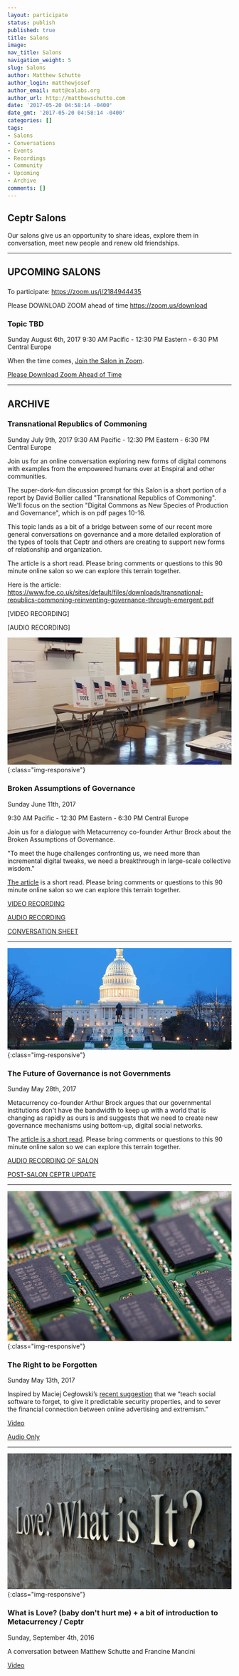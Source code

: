 ```yaml
---
layout: participate
status: publish
published: true
title: Salons
image:
nav_title: Salons
navigation_weight: 5
slug: Salons
author: Matthew Schutte
author_login: matthewjosef
author_email: matt@calabs.org
author_url: http://matthewschutte.com
date: '2017-05-20 04:58:14 -0400'
date_gmt: '2017-05-20 04:58:14 -0400'
categories: []
tags:
- Salons
- Conversations
- Events
- Recordings
- Community
- Upcoming
- Archive
comments: []
---
```


<div class="col-md-8" markdown="1">

## Ceptr Salons


<!-- toc orderedList:0 depthFrom:3 depthTo:6 -->

Our salons give us an opportunity to share ideas, explore them in conversation, meet new people and renew old friendships.  

----

## UPCOMING SALONS

### 

To participate:
https://zoom.us/j/2184944435

Please DOWNLOAD ZOOM ahead of time
https://zoom.us/download


### Topic TBD
Sunday August 6th, 2017 
9:30 AM Pacific - 12:30 PM Eastern - 6:30 PM Central Europe

[//]: # (Join us for a dialogue about ... )

[//]: # ("ENTER QUOTE HERE")

[//]: # (The article is a short read. Please bring comments or questions to this 90 minute online salon so we can explore this terrain together.)

When the time comes, [Join the Salon in Zoom](https://zoom.us/j/2184944435).

[Please Download Zoom Ahead of Time](https://zoom.us/download)

----

## ARCHIVE

### Transnational Republics of Commoning
Sunday July 9th, 2017 
9:30 AM Pacific - 12:30 PM Eastern - 6:30 PM Central Europe

Join us for an online conversation exploring new forms of digital commons with examples from the empowered humans over at Enspiral and other communities. 

The super-dork-fun discussion prompt for this Salon is a short portion of a report by David Bollier called  "Transnational Republics of Commoning".  We'll focus on the section "Digital Commons as New Species of Production and Governance", which is on pdf pages 10-16. 

This topic lands as a bit of a bridge between some of our recent more general conversations on governance and a more detailed exploration of the types of tools that Ceptr and others are creating to support new forms of relationship and organization. 

The article is a short read. Please bring comments or questions to this 90 minute online salon so we can explore this terrain together.

Here is the article: https://www.foe.co.uk/sites/default/files/downloads/transnational-republics-commoning-reinventing-governance-through-emergent.pdf

[VIDEO RECORDING]

[AUDIO RECORDING]

![Voting](/images/vote.jpg){:class="img-responsive"}
### Broken Assumptions of Governance
Sunday June 11th, 2017

9:30 AM Pacific - 12:30 PM Eastern - 6:30 PM Central Europe

Join us for a dialogue with Metacurrency co-founder Arthur Brock about the Broken Assumptions of Governance. 

"To meet the huge challenges confronting us, we need more than incremental digital tweaks, we need a breakthrough in large-scale collective wisdom." 

[The article](https://medium.com/metacurrency-project/broken-assumptions-of-governance-63cc946ccc6c) is a short read. Please bring comments or questions to this 90 minute online salon so we can explore this terrain together.

[VIDEO RECORDING](https://youtu.be/TaQYJZzZ2gU)

[AUDIO RECORDING](https://soundcloud.com/metacurrency/ceptr-salon-broken-assumptions-of-governance)

[CONVERSATION SHEET](https://docs.google.com/spreadsheets/d/1gUYfqf59ac4tcexQP1lO945OkoFUit0EnhW5NnQHZnw/edit#gid=0)

----

![Voting](/images/government.jpeg){:class="img-responsive"}
### The Future of Governance is not Governments
Sunday May 28th, 2017

Metacurrency co-founder Arthur Brock argues that our governmental institutions don't have the bandwidth to keep up with a world that is changing as rapidly as ours is and suggests that we need to create new governance mechanisms using bottom-up, digital social networks.  

The [article is a short read](https://medium.com/metacurrency-project/the-future-of-governance-is-not-governments-9c894e17b1cd). Please bring comments or questions to this 90 minute online salon so we can explore this terrain together.

[AUDIO RECORDING OF SALON](https://soundcloud.com/metacurrency/ceptr-salon-2017-05-28-future-of-governance-is-not-governments)

[POST-SALON CEPTR UPDATE](https://soundcloud.com/metacurrency/20170528-ceptr-update)

----

![Voting](/images/computer-memory-chips.jpg){:class="img-responsive"}
### The Right to be Forgotten
Sunday May 13th, 2017

Inspired by Maciej Cegłowski’s [recent suggestion](http://idlewords.com/talks/build_a_better_monster.htm) that we “teach social software to forget, to give it predictable security properties, and to sever the financial connection between online advertising and extremism.”

[Video](https://www.youtube.com/watch?v=VMVePTGb_u4&t=26s)

[Audio Only](https://soundcloud.com/metacurrency/ceptr-salon-may-14-2017-make-social-software-forget)

----

![Voting](/images/Love_What_is_It.JPG){:class="img-responsive"}
### What is Love? (baby don't hurt me) + a bit of introduction to Metacurrency / Ceptr
Sunday, September 4th, 2016

A conversation between Matthew Schutte and Francine Mancini

[Video](https://www.youtube.com/watch?v=BMzHM3VvY6I)

